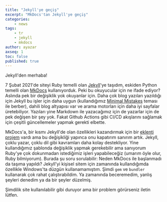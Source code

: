 ```yaml
---
title: "Jekyll'ye geçiş"
excerpt: "MkDocs'tan Jekyll'ye geçiş"
categories:
    - news
tags:
    - tr
    - jekyll
    - mkdocs
author: ayazar
axseq: 1
toc: false
published: true
---
```


Jekyll'den merhaba!

7 Şubat 2021'de siteyi Ruby temelli olan [Jekyll](https://jekyllrb.com/)'ye
taşıdım, eskiden Python temelli olan [MkDocs](https://www.mkdocs.org/)
kullanıyorduk. Peki bu okuyucular için ne ifade ediyor? Aslında pek bir
değişiklik yok okuyanlar için. Daha çok blog yazıları yazıldığı için Jekyll bu
işler için daha uygun (kullandığımız [Minimal
Mistakes](https://mmistakes.github.io/minimal-mistakes/) teması ile berber),
dahili blog altyapısı var ve arama motorları için daha iyi sayfalar
üretebiliyor. Yazıları yine Markdown ile yazacağımız için de yazarlar için de
pek değişen bir şey yok. Fakat Github Actions gibi CI/CD akışlarını sağlamak
için çeşitli güncellemeler yapmak gerekti elbette.

MkDocs'a, bir kısmı Jekyll'de olan özellikleri kazandırmak için bir [eklenti
projem](https://github.com/asynx-dev/mkdocs-asynx-plugin) vardı ama bu
değişikliği yapınca onu kapatırım sanırım artık. Jekyll, çoklu yazar, çoklu dil
gibi kavramları daha kolay destekliyor. Yine kullandığımız şablonda değişiklik
yapmak gerekebilir ama sanıyorum Ruby'ye çok dokunmadan istediğimiz işleri
yapabileceğiz (umarım öyle olur, Ruby bilmiyorum). Burada şu soru sorulabilir:
Neden MkDocs ile başlanmadı da taşıma yapıldı? Jekyll'yi kişisel sitem için
zamanında kullandığımda özellikle Windows'ta düzgün kullanamamıştım. Şimdi `gem`
ve `bundler` kullanarak çok rahat çalıştırabildim. Ya zamanında beceremedim,
yanlış şeyleri denedim ya da bir şeyler düzelmiş.

Şimdilik site kullanılabilir gibi duruyor ama bir problem görürseniz iletin
lütfen.
